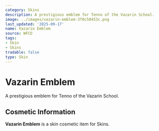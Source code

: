 ```yaml
---
category: Skins
description: A prestigious emblem for Tenno of the Vazarin School.
image: ../images/vazarin-emblem-3f0c58453c.png
last_updated: '2025-09-17'
name: Vazarin Emblem
source: WFCD
tags:
- Skin
- Skins
tradable: false
type: Skin
---
```


# Vazarin Emblem

A prestigious emblem for Tenno of the Vazarin School.

## Cosmetic Information

**Vazarin Emblem** is a skin cosmetic item for Skins.

